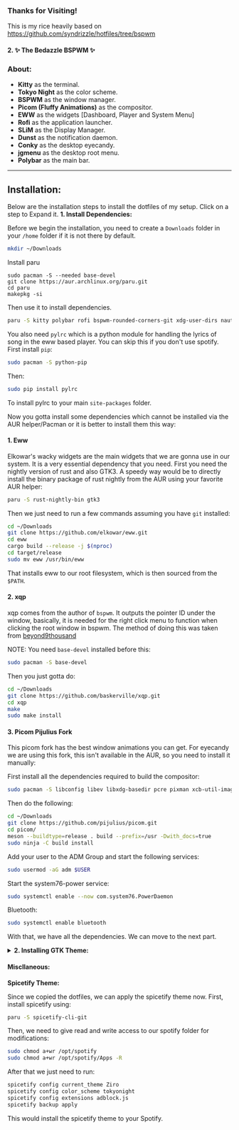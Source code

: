 ### Thanks for Visiting! 
This is my rice heavily based on https://github.com/syndrizzle/hotfiles/tree/bspwm

#### 2. ✨ The Bedazzle BSPWM ✨

### About:
* **Kitty** as the terminal.
* **Tokyo Night** as the color scheme.
* **BSPWM** as the window manager.
* **Picom (Fluffy Animations)** as the compositor.
* **EWW** as the widgets [Dashboard, Player and System Menu]
* **Rofi** as the application launcher.
* **SLiM** as the Display Manager.
* **Dunst** as the notification daemon.
* **Conky** as the desktop eyecandy.
* **jgmenu** as the desktop root menu.
* **Polybar** as the main bar.

---
## Installation:
Below are the installation steps to install the dotfiles of my setup. Click on a step to Expand it.
<b>1. Install Dependencies: </b>

Before we begin the installation, you need to create a `Downloads` folder in your `/home` folder if it is not there by default.
```bash
mkdir ~/Downloads
```
Install paru
```
sudo pacman -S --needed base-devel
git clone https://aur.archlinux.org/paru.git
cd paru
makepkg -si
```
Then use it to install dependencies.
```bash
paru -S kitty polybar rofi bspwm-rounded-corners-git xdg-user-dirs nautilus xorg pavucontrol blueberry xfce4-power-manager feh lxappearance papirus-icon-theme file-roller gtk-engines gtk-engine-murrine neofetch imagemagick parcellite xclip maim gpick curl jq tint2 zsh moreutils recode dunst plank python-xdg redshift mate-polkit xfce4-settings mpv yaru-sound-theme fish alsa-utils slim xorg-xinit brightnessctl acpi mugshot playerctl python-pytz glava wmctrl i3lock-color jgmenu inter-font networkmanager-dmenu-git conky-lua bsp-layout zscroll noise-suppression-for-voice starship system76-power lsof gamemode lib32-gamemode xdo bluez bluez-utils bluez-libs bluez-tools
```

You also need `pylrc` which is a python module for handling the lyrics of song in the eww based player. You can skip this if you don't use spotify.
First install `pip`:
```bash
sudo pacman -S python-pip
```
Then:
```bash
sudo pip install pylrc
```
To install pylrc to your main `site-packages` folder.

Now you gotta install some dependencies which cannot be installed via the AUR helper/Pacman or it is better to install them this way:

#### 1. Eww
Elkowar's wacky widgets are the main widgets that we are gonna use in our system. It is a very essential dependency that you need.
First you need the nightly version of rust and also GTK3. A speedy way would be to directly install the binary package of rust nightly from the AUR using your favorite AUR helper:
```bash
paru -S rust-nightly-bin gtk3
```
Then we just need to run a few commands assuming you have `git` installed:
```bash
cd ~/Downloads
git clone https://github.com/elkowar/eww.git
cd eww
cargo build --release -j $(nproc)
cd target/release
sudo mv eww /usr/bin/eww
```
That installs eww to our root filesystem, which is then sourced from the `$PATH`.

#### 2. xqp
xqp comes from the author of `bspwm`.  It outputs the pointer ID under the window, basically, it is needed for the right click menu to function when clicking the root window in bspwm. The method of doing this was taken from [beyond9thousand](https://github.con/beyond9thousand)

NOTE: You need `base-devel` installed before this:
```bash
sudo pacman -S base-devel
```
Then you just gotta do:
```bash
cd ~/Downloads
git clone https://github.com/baskerville/xqp.git
cd xqp
make
sudo make install
```

#### 3. Picom Pijulius Fork
This picom fork has the best window animations you can get. For eyecandy we are using this fork, this isn't available in the AUR, so you need to install it manually:

First install all the dependencies required to build the compositor:
```bash
sudo pacman -S libconfig libev libxdg-basedir pcre pixman xcb-util-image xcb-util-renderutil hicolor-icon-theme libglvnd libx11 libxcb libxext libdbus asciidoc uthash
```
Then do the following:
```bash
cd ~/Downloads
git clone https://github.com/pijulius/picom.git
cd picom/
meson --buildtype=release . build --prefix=/usr -Dwith_docs=true
sudo ninja -C build install
```

Add your user to the ADM Group and start the following services:
```bash
sudo usermod -aG adm $USER
```

Start the system76-power service:
```bash
sudo systemctl enable --now com.system76.PowerDaemon
```

Bluetooth:
```bash
sudo systemctl enable bluetooth
```

With that, we have all the dependencies. We can move to the next part.
</details>
<details>
<summary><b>2. Installing GTK Theme:</b></summary>
To match with the current colorscheme, we are using the <a href="https://github.com/Fausto-Korpsvart/Tokyo-Night-GTK-Theme">Tokyo Night GTK Theme</a>

```bash
cd ~/Downloads
git clone https://github.com/Fausto-Korpsvart/Tokyo-Night-GTK-Theme.git
cd Tokyo-Night-GTK-Theme/
mv themes/Tokyonight-Dark-BL /usr/share/themes/
```
And that's it!
<b>3. Installing Dotfiles:</b>
The step we all have been waiting for.

Clone them and install:
```bash
cd ~/Downloads
git clone https://github.com/syndrizzle/hotfiles.git -b bspwm
cd hotfiles
cp -r .config .scripts .local .cache .wallpapers ~/
sudo cp -r usr/ /usr/
cp .xinitrc .gtkrc-2.0 ~/
```
Install Fonts:
Assuming you are already in the `hotfiles` folder
```bash
cd .fonts
mv * /usr/share/fonts
```
Move `slim.conf` and `environment` to it's location:
Again assuming you are in the `hotfiles` folder
```bash
cd etc/
mv slim.conf environment /etc/
```
Move items in `usr` folder to their respective places:
```bash
sudo mv usr/ /usr/
```
The usr folder contains the cursor theme and some executable scripts.

</details>

#### Miscllaneous:

<b>Spicetify Theme: </b>

Since we copied the dotfiles, we can apply the spicetify theme now.
First, install spicetify using:
```bash
paru -S spicetify-cli-git
```

Then, we need to give read and write access to our spotify folder for modifications:
```bash
sudo chmod a+wr /opt/spotify
sudo chmod a+wr /opt/spotify/Apps -R
```

After that we just need to run:

```bash
spicetify config current_theme Ziro
spicetify config color_scheme tokyonight
spicetify config extensions adblock.js
spicetify backup apply
```
This would install the spicetify theme to your Spotify.
